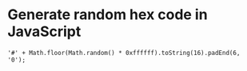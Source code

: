 # Generate random hex code in JavaScript

    '#' + Math.floor(Math.random() * 0xffffff).toString(16).padEnd(6, '0');